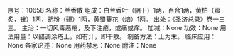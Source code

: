 序号：10658
名称：兰香散
组成：白兰香叶（阴干）1两，百合1两，黄柏（蜜炙，锉）1两，胡粉（研）1两，黄蜀葵花（焙）1两。
出处：《圣济总录》卷一三三。
主治：一切风毒恶疮，及下注疮，或痛或痒。
加减：None
功效：None
用法用量：以醋调涂疮上，如有汁，即干敷。
制备方法：上为末。
临床应用：None
各家论述：None
用药禁忌：None
附注：None
